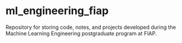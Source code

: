# ml_engineering_fiap
Repository for storing code, notes, and projects developed during the Machine Learning Engineering postgraduate program at FIAP.
